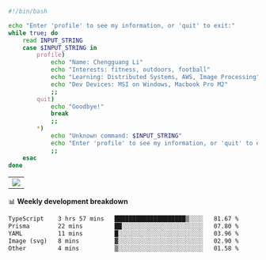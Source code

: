 ```bash
#!/bin/bash

echo "Enter 'profile' to see my information, or 'quit' to exit:"
while true; do
    read INPUT_STRING
    case $INPUT_STRING in
        profile)
            echo "Name: Chengguang Li"
            echo "Interests: fitness, outdoors, football"
            echo "Learning: Distributed Systems, AWS, Image Processing"
            echo "Dev Devices: MSI on Windows, Macbook Pro M2"
            ;;
        quit)
            echo "Goodbye!"
            break
            ;;
        *)
            echo "Unknown command: $INPUT_STRING"
            echo "Enter 'profile' to see my information, or 'quit' to exit:"
            ;;
    esac
done

```

<!--Contribution Graph-->
<table>
  <tr>
    <td>
      <picture>
        <source media="(prefers-color-scheme: light)" srcset="https://github-readme-activity-graph.vercel.app/graph?username=chengguang-li&theme=xcode&bg_color=FF000000&color=000000&hide_border=true" />
        <img src="https://github-readme-activity-graph.vercel.app/graph?username=chengguang-li&theme=xcode&bg_color=FF000000&hide_border=true" />
      </picture>
  </tr>
</table>

📊 **Weekly development breakdown**

<!--START_SECTION:waka-->

```txt
TypeScript    3 hrs 57 mins   ████████████████████▒░░░░   81.67 %
Prisma        22 mins         ██░░░░░░░░░░░░░░░░░░░░░░░   07.80 %
YAML          11 mins         █░░░░░░░░░░░░░░░░░░░░░░░░   03.96 %
Image (svg)   8 mins          ▓░░░░░░░░░░░░░░░░░░░░░░░░   02.90 %
Other         4 mins          ▒░░░░░░░░░░░░░░░░░░░░░░░░   01.58 %
```

<!--END_SECTION:waka-->

